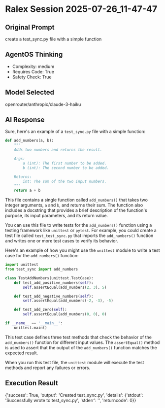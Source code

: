 # Ralex Session 2025-07-26_11-47-47

## Original Prompt
create a test_sync.py file with a simple function

## AgentOS Thinking
- Complexity: medium
- Requires Code: True
- Safety Check: True

## Model Selected
openrouter/anthropic/claude-3-haiku

## AI Response
Sure, here's an example of a `test_sync.py` file with a simple function:

```python
def add_numbers(a, b):
    """
    Adds two numbers and returns the result.

    Args:
        a (int): The first number to be added.
        b (int): The second number to be added.

    Returns:
        int: The sum of the two input numbers.
    """
    return a + b
```

This file contains a single function called `add_numbers()` that takes two integer arguments, `a` and `b`, and returns their sum. The function also includes a docstring that provides a brief description of the function's purpose, its input parameters, and its return value.

You can use this file to write tests for the `add_numbers()` function using a testing framework like `unittest` or `pytest`. For example, you could create a test file called `test_test_sync.py` that imports the `add_numbers()` function and writes one or more test cases to verify its behavior.

Here's an example of how you might use the `unittest` module to write a test case for the `add_numbers()` function:

```python
import unittest
from test_sync import add_numbers

class TestAddNumbers(unittest.TestCase):
    def test_add_positive_numbers(self):
        self.assertEqual(add_numbers(2, 3), 5)

    def test_add_negative_numbers(self):
        self.assertEqual(add_numbers(-2, -3), -5)

    def test_add_zero(self):
        self.assertEqual(add_numbers(0, 0), 0)

if __name__ == '__main__':
    unittest.main()
```

This test case defines three test methods that check the behavior of the `add_numbers()` function for different input values. The `assertEqual()` method is used to assert that the output of the `add_numbers()` function matches the expected result.

When you run this test file, the `unittest` module will execute the test methods and report any failures or errors.

## Execution Result
{'success': True, 'output': 'Created test_sync.py', 'details': {'stdout': 'Successfully wrote to test_sync.py', 'stderr': '', 'returncode': 0}}
